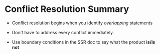 # Conflict Resolution Summary

* Conflict resolution begins when you identify *overlapping* statements

* Don't have to address every conflict immediately.

* Use boundary conditions in the SSR doc to say what the product **is/is not**